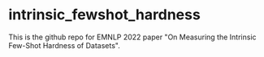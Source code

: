 # intrinsic_fewshot_hardness
This is the github repo for EMNLP 2022 paper "On Measuring the Intrinsic Few-Shot Hardness of Datasets".
